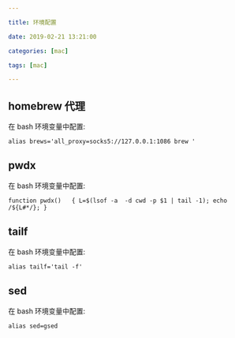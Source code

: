 ```yaml
---

title: 环境配置

date: 2019-02-21 13:21:00

categories: [mac]

tags: [mac]

---
```






<!--more-->

##  homebrew 代理

在 bash 环境变量中配置:

```text
alias brews='all_proxy=socks5://127.0.0.1:1086 brew '
```

##  pwdx

在 bash 环境变量中配置:

```text
function pwdx()   { L=$(lsof -a  -d cwd -p $1 | tail -1); echo /${L#*/}; }
```

## tailf 

在 bash 环境变量中配置:

```text
alias tailf='tail -f'
```

## sed

在 bash 环境变量中配置:

```text
alias sed=gsed
```